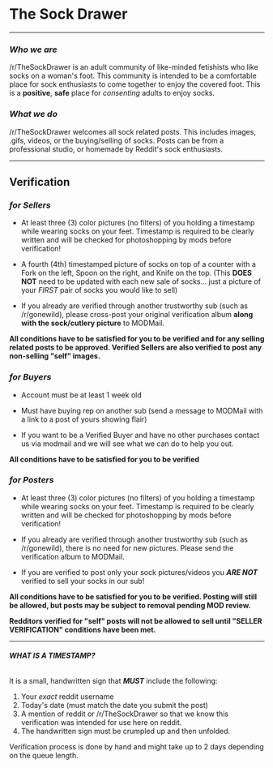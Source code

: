 # The Sock Drawer
---

### *Who we are*

/r/TheSockDrawer is an adult community of like-minded fetishists who like socks on a woman's foot.  This community is intended to be a comfortable place for sock enthusiasts to come together to enjoy the covered foot.  This is a **positive**, **safe** place for *consenting* adults to enjoy socks.

### *What we do*

/r/TheSockDrawer welcomes all sock related posts.  This includes images, .gifs, videos, or the buying/selling of socks.  Posts can be from a professional studio, or homemade by Reddit's sock enthusiasts.

---

## Verification
### *for Sellers*

* At least three (3) color pictures (no filters) of you holding a timestamp while wearing socks on your feet. Timestamp is required to be clearly written and will be checked for photoshopping by mods before verification!

* A fourth (4th) timestamped picture of socks on top of a counter with a Fork on the left, Spoon on the right, and Knife on the top. (This **DOES NOT** need to be updated with each new sale of socks... just a picture of your *FIRST* pair of socks you would like to sell)

* If you already are verified through another trustworthy sub (such as /r/gonewild), please cross-post your original verification album **along with the sock/cutlery picture** to MODMail.

**All conditions have to be satisfied for you to be verified and for any selling related posts to be approved. Verified Sellers are also verified to post any non-selling "self" images.**

### *for Buyers*

* Account must be at least 1 week old

* Must have buying rep on another sub (send a message to MODMail with a link to a post of yours showing flair)

* If you want to be a Verified Buyer and have no other purchases contact us via modmail and we will see what we can do to help you out.

**All conditions have to be satisfied for you to be verified**

### *for Posters*

* At least three (3) color pictures (no filters) of you holding a timestamp while wearing socks on your feet. Timestamp is required to be clearly written and will be checked for photoshopping by mods before verification!

* If you already are verified through another trustworthy sub (such as /r/gonewild), there is no need for new pictures.  Please send the verification album to MODMail.

* If you are verified to post only your sock pictures/videos you ***ARE NOT*** verified to sell your socks in our sub!

**All conditions have to be satisfied for you to be verified. Posting will still be allowed, but posts may be subject to removal pending MOD review.**

**Redditors verified for "self" posts will not be allowed to sell until "SELLER VERIFICATION" conditions have been met.**

---

###### **WHAT IS A TIMESTAMP?**

It is a small, handwritten sign that ***MUST*** include the following:

1. Your *exact* reddit username  
2. Today's date (must match the date you submit the post)  
3. A mention of reddit or /r/TheSockDrawer so that we know this verification was intended for use here on reddit.  
4. The handwritten sign must be crumpled up and then unfolded.  

Verification process is done by hand and might take up to 2 days depending on the queue length.
